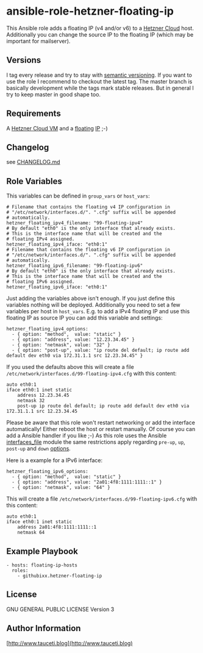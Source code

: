 ansible-role-hetzner-floating-ip
================================

This Ansible role adds a floating IP (v4 and/or v6) to a [Hetzner Cloud](https://www.hetzner.cloud) host. Additionally you can change the source IP to the floating IP (which may be important for mailserver).

Versions
--------

I tag every release and try to stay with [semantic versioning](http://semver.org). If you want to use the role I recommend to checkout the latest tag. The master branch is basically development while the tags mark stable releases. But in general I try to keep master in good shape too.

Requirements
------------

A [Hetzner Cloud VM](https://www.hetzner.cloud) and a [floating](https://wiki.hetzner.de/index.php/Cloud_floating_IP_persistent/en) [IP](https://wiki.hetzner.de/index.php/CloudServer/en#What_are_floating_IPs_and_how_do_they_work.3F) ;-)

Changelog
---------

see [CHANGELOG.md](https://github.com/githubixx/ansible-role-hetzner-floating-ip/blob/master/CHANGELOG.md)

Role Variables
--------------

This variables can be defined in `group_vars` or `host_vars`:

```
# Filename that contains the floating v4 IP configuration in
# "/etc/network/interfaces.d/". ".cfg" suffix will be appended
# automatically.
hetzner_floating_ipv4_filename: "99-floating-ipv4"
# By default "eth0" is the only interface that already exists.
# This is the interface name that will be created and the 
# floating IPv4 assigned.
hetzner_floating_ipv4_iface: "eth0:1"
# Filename that contains the floating v6 IP configuration in
# "/etc/network/interfaces.d/". ".cfg" suffix will be appended
# automatically.
hetzner_floating_ipv6_filename: "99-floating-ipv6"
# By default "eth0" is the only interface that already exists.
# This is the interface name that will be created and the
# floating IPv6 assigned.
hetzner_floating_ipv6_iface: "eth0:1"
```

Just adding the variables above isn't enough. If you just define this variables nothing will be deployed. Additionally you need to set a few variables per host in `host_vars`. E.g. to add a IPv4 floating IP and use this floating IP as source IP you can add this variable and settings:

```
hetzner_floating_ipv4_options:
  - { option: "method",  value: "static" }
  - { option: "address", value: "12.23.34.45" }
  - { option: "netmask", value: "32" }
  - { option: "post-up", value: "ip route del default; ip route add default dev eth0 via 172.31.1.1 src 12.23.34.45" }
```

If you used the defaults above this will create a file `/etc/network/interfaces.d/99-floating-ipv4.cfg` with this content:

```
auto eth0:1
iface eth0:1 inet static
    address 12.23.34.45
    netmask 32
    post-up ip route del default; ip route add default dev eth0 via 172.31.1.1 src 12.23.34.45
```

Please be aware that this role won't restart networking or add the interface automatically! Either reboot the host or restart manually. Of course you can add a Ansible handler if you like ;-) As this role uses the Ansible [interfaces_file](https://docs.ansible.com/ansible/2.4/interfaces_file_module.html) module the same restrictions apply regarding `pre-up`, `up`, `post-up` and `down` [options](https://docs.ansible.com/ansible/2.4/interfaces_file_module.html#options).

Here is a example for a IPv6 interface:

```
hetzner_floating_ipv6_options:
  - { option: "method",  value: "static" }
  - { option: "address", value: "2a01:4f8:1111:1111::1" }
  - { option: "netmask", value: "64" }
```

This will create a file `/etc/network/interfaces.d/99-floating-ipv6.cfg` with this content:

```
auto eth0:1
iface eth0:1 inet static
    address 2a01:4f8:1111:1111::1
    netmask 64
```

Example Playbook
----------------

```
- hosts: floating-ip-hosts
  roles:
    - githubixx.hetzner-floating-ip
```

License
-------

GNU GENERAL PUBLIC LICENSE Version 3

Author Information
------------------

[http://www.tauceti.blog](http://www.tauceti.blog)

